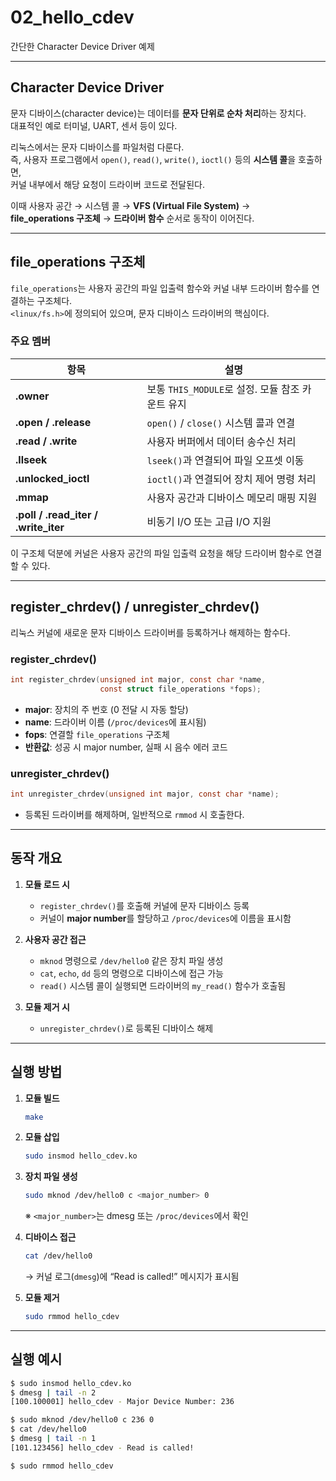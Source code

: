 # 02_hello_cdev

간단한 Character Device Driver 예제

---

## Character Device Driver

문자 디바이스(character device)는 데이터를 **문자 단위로 순차 처리**하는 장치다.  
대표적인 예로 터미널, UART, 센서 등이 있다.  

리눅스에서는 문자 디바이스를 파일처럼 다룬다.  
즉, 사용자 프로그램에서 `open()`, `read()`, `write()`, `ioctl()` 등의 **시스템 콜**을 호출하면,  
커널 내부에서 해당 요청이 드라이버 코드로 전달된다.  

이때 사용자 공간 → 시스템 콜 → **VFS (Virtual File System)** →  
**file_operations 구조체** → **드라이버 함수** 순서로 동작이 이어진다.

---

## file_operations 구조체

`file_operations`는 사용자 공간의 파일 입출력 함수와 커널 내부 드라이버 함수를 연결하는 구조체다.  
`<linux/fs.h>`에 정의되어 있으며, 문자 디바이스 드라이버의 핵심이다.

### 주요 멤버

| 항목 | 설명 |
|------|------|
| **.owner** | 보통 `THIS_MODULE`로 설정. 모듈 참조 카운트 유지 |
| **.open / .release** | `open()` / `close()` 시스템 콜과 연결 |
| **.read / .write** | 사용자 버퍼에서 데이터 송수신 처리 |
| **.llseek** | `lseek()`과 연결되어 파일 오프셋 이동 |
| **.unlocked_ioctl** | `ioctl()`과 연결되어 장치 제어 명령 처리 |
| **.mmap** | 사용자 공간과 디바이스 메모리 매핑 지원 |
| **.poll / .read_iter / .write_iter** | 비동기 I/O 또는 고급 I/O 지원 |

이 구조체 덕분에 커널은 사용자 공간의 파일 입출력 요청을 해당 드라이버 함수로 연결할 수 있다.  

---

## register_chrdev() / unregister_chrdev()

리눅스 커널에 새로운 문자 디바이스 드라이버를 등록하거나 해제하는 함수다.

### register_chrdev()

```c
int register_chrdev(unsigned int major, const char *name,
                    const struct file_operations *fops);
```

- **major**: 장치의 주 번호 (0 전달 시 자동 할당)  
- **name**: 드라이버 이름 (`/proc/devices`에 표시됨)  
- **fops**: 연결할 `file_operations` 구조체  
- **반환값**: 성공 시 major number, 실패 시 음수 에러 코드

### unregister_chrdev()

```c
int unregister_chrdev(unsigned int major, const char *name);
```

- 등록된 드라이버를 해제하며, 일반적으로 `rmmod` 시 호출한다.  

---

## 동작 개요

1. **모듈 로드 시**
   - `register_chrdev()`를 호출해 커널에 문자 디바이스 등록
   - 커널이 **major number**를 할당하고 `/proc/devices`에 이름을 표시함

2. **사용자 공간 접근**
   - `mknod` 명령으로 `/dev/hello0` 같은 장치 파일 생성  
   - `cat`, `echo`, `dd` 등의 명령으로 디바이스에 접근 가능  
   - `read()` 시스템 콜이 실행되면 드라이버의 `my_read()` 함수가 호출됨

3. **모듈 제거 시**
   - `unregister_chrdev()`로 등록된 디바이스 해제  

---

## 실행 방법

1. **모듈 빌드**
   ```bash
   make
   ```

2. **모듈 삽입**
   ```bash
   sudo insmod hello_cdev.ko
   ```

3. **장치 파일 생성**
   ```bash
   sudo mknod /dev/hello0 c <major_number> 0
   ```
   ※ `<major_number>`는 dmesg 또는 `/proc/devices`에서 확인

4. **디바이스 접근**
   ```bash
   cat /dev/hello0
   ```
   → 커널 로그(`dmesg`)에 “Read is called!” 메시지가 표시됨

5. **모듈 제거**
   ```bash
   sudo rmmod hello_cdev
   ```

---

## 실행 예시

```bash
$ sudo insmod hello_cdev.ko
$ dmesg | tail -n 2
[100.100001] hello_cdev - Major Device Number: 236

$ sudo mknod /dev/hello0 c 236 0
$ cat /dev/hello0
$ dmesg | tail -n 1
[101.123456] hello_cdev - Read is called!

$ sudo rmmod hello_cdev
```
